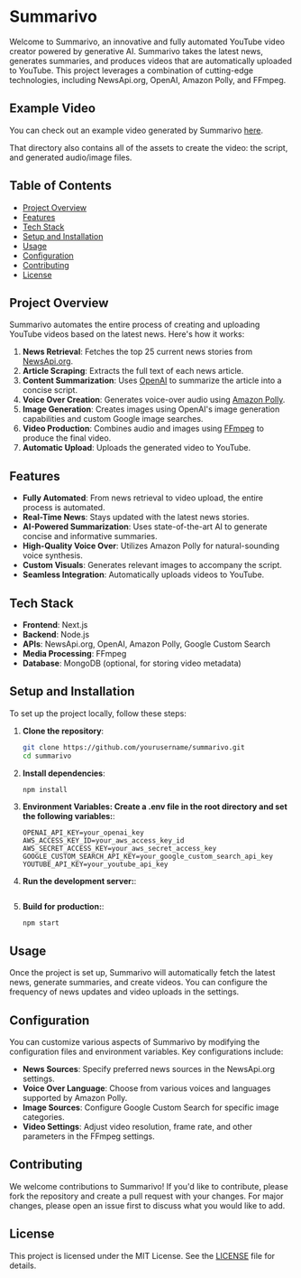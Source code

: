 # Summarivo

Welcome to Summarivo, an innovative and fully automated YouTube video creator powered by generative AI. Summarivo takes the latest news, generates summaries, and produces videos that are automatically uploaded to YouTube. This project leverages a combination of cutting-edge technologies, including NewsApi.org, OpenAI, Amazon Polly, and FFmpeg.

## Example Video

You can check out an example video generated by Summarivo [here](./example/Astronauts’_Return_Delayed_as_Boeing_Aims_to_Fix_Starliner_Spacecraft_-_VOA_Learning_English/output.mp4).

That directory also contains all of the assets to create the video: the script, and generated audio/image files.

## Table of Contents

- [Project Overview](#project-overview)
- [Features](#features)
- [Tech Stack](#tech-stack)
- [Setup and Installation](#setup-and-installation)
- [Usage](#usage)
- [Configuration](#configuration)
- [Contributing](#contributing)
- [License](#license)

## Project Overview

Summarivo automates the entire process of creating and uploading YouTube videos based on the latest news. Here's how it works:

1. **News Retrieval**: Fetches the top 25 current news stories from [NewsApi.org](https://newsapi.org/).
2. **Article Scraping**: Extracts the full text of each news article.
3. **Content Summarization**: Uses [OpenAI](https://openai.com/) to summarize the article into a concise script.
4. **Voice Over Creation**: Generates voice-over audio using [Amazon Polly](https://aws.amazon.com/polly/).
5. **Image Generation**: Creates images using OpenAI's image generation capabilities and custom Google image searches.
6. **Video Production**: Combines audio and images using [FFmpeg](https://ffmpeg.org/) to produce the final video.
7. **Automatic Upload**: Uploads the generated video to YouTube.

## Features

- **Fully Automated**: From news retrieval to video upload, the entire process is automated.
- **Real-Time News**: Stays updated with the latest news stories.
- **AI-Powered Summarization**: Uses state-of-the-art AI to generate concise and informative summaries.
- **High-Quality Voice Over**: Utilizes Amazon Polly for natural-sounding voice synthesis.
- **Custom Visuals**: Generates relevant images to accompany the script.
- **Seamless Integration**: Automatically uploads videos to YouTube.

## Tech Stack

- **Frontend**: Next.js
- **Backend**: Node.js
- **APIs**: NewsApi.org, OpenAI, Amazon Polly, Google Custom Search
- **Media Processing**: FFmpeg
- **Database**: MongoDB (optional, for storing video metadata)

## Setup and Installation

To set up the project locally, follow these steps:

1. **Clone the repository**:

   ```bash
   git clone https://github.com/yourusername/summarivo.git
   cd summarivo
   ```

2. **Install dependencies**:

   ```bash
   npm install
   ```

3. **Environment Variables: Create a .env file in the root directory and set the following variables:**:

   ```NEWS_API_KEY=your_newsapi_key
   OPENAI_API_KEY=your_openai_key
   AWS_ACCESS_KEY_ID=your_aws_access_key_id
   AWS_SECRET_ACCESS_KEY=your_aws_secret_access_key
   GOOGLE_CUSTOM_SEARCH_API_KEY=your_google_custom_search_api_key
   YOUTUBE_API_KEY=your_youtube_api_key
   ```

4. **Run the development server:**:

   ```npm run dev

   ```

5. **Build for production:**:
   ```npm run build
   npm start
   ```

## Usage

Once the project is set up, Summarivo will automatically fetch the latest news, generate summaries, and create videos. You can configure the frequency of news updates and video uploads in the settings.

## Configuration

You can customize various aspects of Summarivo by modifying the configuration files and environment variables. Key configurations include:

- **News Sources**: Specify preferred news sources in the NewsApi.org settings.
- **Voice Over Language**: Choose from various voices and languages supported by Amazon Polly.
- **Image Sources**: Configure Google Custom Search for specific image categories.
- **Video Settings**: Adjust video resolution, frame rate, and other parameters in the FFmpeg settings.

## Contributing

We welcome contributions to Summarivo! If you'd like to contribute, please fork the repository and create a pull request with your changes. For major changes, please open an issue first to discuss what you would like to add.

## License

This project is licensed under the MIT License. See the [LICENSE](LICENSE) file for details.

